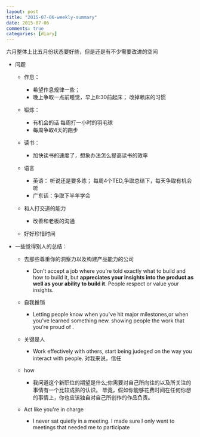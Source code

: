 ```yaml
---
layout: post
title: "2015-07-06-weekly-summary"
date: 2015-07-06
comments: true
categories: [diary]
---
```


六月整体上比五月份状态要好些，但是还是有不少需要改进的空间

+ 问题
   * 作息：
     - 希望作息规律一些；
     - 晚上争取一点前睡觉，早上8:30前起床； 改掉赖床的习惯
   
   * 锻炼：
     - 有机会的话 每周打一小时的羽毛球
     - 每周争取4天的跑步
     
   * 读书：
     - 加快读书的速度了，想象办法怎么提高读书的效率
     
   * 语言
     - 英语： 听说还是要多练； 每周4个TED,争取总结下，每天争取有机会听
     - 广东话：争取下半年学会

   * 和人打交道的能力
     - 改善和老板的沟通

   * 好好珍惜时间

+ 一些觉得别人的总结：
   * 去那些尊重你的洞察力以及构建产品能力的公司
     - Don't accept a job where you're told exactly what to build and how to build it,
       but  **appreciates your insights into the product as well as your ability to build it**.
       People respect or value your insights.

   * 自我推销
     - Letting people know when you've hit major milestones,or when you've learned something new.
   showing people the work that you're proud of .
   
   * 关键是人
     - Work effectively with others, start being judeged on the way you interact with people.
   对我来说，信任

   * how
     - 我问道这个新职位的期望是什么;你需要对自己所向往的以及所关注的事情有一个比较成熟的认识。
   毕竟，假如你能够花费时间在任何你想的事情上，你也应该独自对自己所创作的作品负责。

   * Act like you're in charge
     - I never sat quietly in a meeting.
       I made sure I only went to meetings that needed me to participate

[1]: http://blog.jobbole.com/53812/  "Nicholas C. Zakas：我得到的最佳职业生涯建议"
